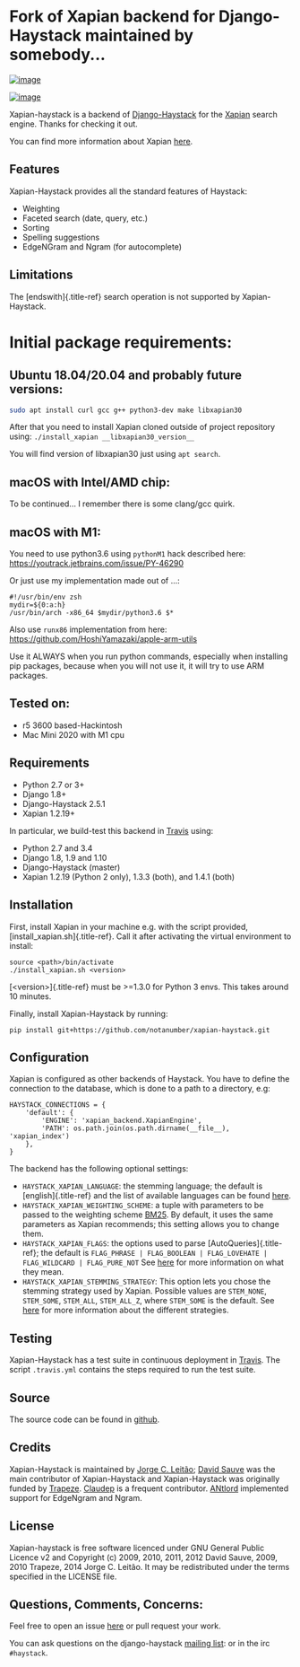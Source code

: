 # Fork of Xapian backend for Django-Haystack maintained by somebody...

[![image](https://travis-ci.org/notanumber/xapian-haystack.svg?branch=master)](https://travis-ci.org/notanumber/xapian-haystack)

[![image](https://coveralls.io/repos/notanumber/xapian-haystack/badge.svg?branch=master&service=github)](https://coveralls.io/github/notanumber/xapian-haystack?branch=master)

Xapian-haystack is a backend of
[Django-Haystack](http://haystacksearch.org/) for the
[Xapian](http://xapian.org) search engine. Thanks for checking it out.

You can find more information about Xapian
[here](http://getting-started-with-xapian.readthedocs.org).

## Features

Xapian-Haystack provides all the standard features of Haystack:

-   Weighting
-   Faceted search (date, query, etc.)
-   Sorting
-   Spelling suggestions
-   EdgeNGram and Ngram (for autocomplete)

## Limitations

The [endswith]{.title-ref} search operation is not supported by
Xapian-Haystack.

# Initial package requirements:

## Ubuntu 18.04/20.04 and probably future versions:

```bash
sudo apt install curl gcc g++ python3-dev make libxapian30
```

After that you need to install Xapian cloned outside of project repository using:
`./install_xapian __libxapian30_version__`

You will find version of libxapian30 just using `apt search`.

## macOS with Intel/AMD chip:

To be continued... I remember there is some clang/gcc quirk.

## macOS with M1:

You need to use python3.6 using `pythonM1` hack described here:
https://youtrack.jetbrains.com/issue/PY-46290

Or just use my implementation made out of ...:
```
#!/usr/bin/env zsh
mydir=${0:a:h}
/usr/bin/arch -x86_64 $mydir/python3.6 $*
```

Also use `runx86` implementation from here:
https://github.com/HoshiYamazaki/apple-arm-utils

Use it ALWAYS when you run python commands, especially when installing pip packages,
because when you will not use it, it will try to use ARM packages.

## Tested on:

* r5 3600 based-Hackintosh
* Mac Mini 2020 with M1 cpu

## Requirements

-   Python 2.7 or 3+
-   Django 1.8+
-   Django-Haystack 2.5.1
-   Xapian 1.2.19+

In particular, we build-test this backend in
[Travis](https://travis-ci.org/notanumber/xapian-haystack) using:

-   Python 2.7 and 3.4
-   Django 1.8, 1.9 and 1.10
-   Django-Haystack (master)
-   Xapian 1.2.19 (Python 2 only), 1.3.3 (both), and 1.4.1 (both)

## Installation

First, install Xapian in your machine e.g. with the script provided,
[install_xapian.sh]{.title-ref}. Call it after activating the virtual
environment to install:

    source <path>/bin/activate
    ./install_xapian.sh <version>

[\<version>]{.title-ref} must be \>=1.3.0 for Python 3 envs. This takes
around 10 minutes.

Finally, install Xapian-Haystack by running:

    pip install git+https://github.com/notanumber/xapian-haystack.git

## Configuration

Xapian is configured as other backends of Haystack. You have to define
the connection to the database, which is done to a path to a directory,
e.g:

    HAYSTACK_CONNECTIONS = {
        'default': {
            'ENGINE': 'xapian_backend.XapianEngine',
            'PATH': os.path.join(os.path.dirname(__file__), 'xapian_index')
        },
    }

The backend has the following optional settings:

-   `HAYSTACK_XAPIAN_LANGUAGE`: the stemming language; the default is
    [english]{.title-ref} and the list of available languages can be
    found
    [here](http://xapian.org/docs/apidoc/html/classXapian_1_1Stem.html).
-   `HAYSTACK_XAPIAN_WEIGHTING_SCHEME`: a tuple with parameters to be
    passed to the weighting scheme
    [BM25](https://en.wikipedia.org/wiki/Okapi_BM25). By default, it
    uses the same parameters as Xapian recommends; this setting allows
    you to change them.
-   `HAYSTACK_XAPIAN_FLAGS`: the options used to parse
    [AutoQueries]{.title-ref}; the default is
    `FLAG_PHRASE | FLAG_BOOLEAN | FLAG_LOVEHATE | FLAG_WILDCARD | FLAG_PURE_NOT`
    See
    [here](http://xapian.org/docs/apidoc/html/classXapian_1_1QueryParser.html)
    for more information on what they mean.
-   `HAYSTACK_XAPIAN_STEMMING_STRATEGY`: This option lets you chose the
    stemming strategy used by Xapian. Possible values are `STEM_NONE`,
    `STEM_SOME`, `STEM_ALL`, `STEM_ALL_Z`, where `STEM_SOME` is the
    default. See
    [here](http://xapian.org/docs/apidoc/html/classXapian_1_1QueryParser.html#ac7dc3b55b6083bd3ff98fc8b2726c8fd)
    for more information about the different strategies.

## Testing

Xapian-Haystack has a test suite in continuous deployment in
[Travis](https://travis-ci.org/notanumber/xapian-haystack). The script
`.travis.yml` contains the steps required to run the test suite.

## Source

The source code can be found in
[github](http://github.com/notanumber/xapian-haystack/).

## Credits

Xapian-Haystack is maintained by [Jorge C.
Leitão](http://jorgecarleitao.net); [David
Sauve](mailto:david.sauve@bag-of-holding.com) was the main contributor
of Xapian-Haystack and Xapian-Haystack was originally funded by
[Trapeze](http://www.trapeze.com). [Claudep](http://www.2xlibre.net) is
a frequent contributor. [ANtlord](https://github.com/ANtlord)
implemented support for EdgeNgram and Ngram.

## License

Xapian-haystack is free software licenced under GNU General Public
Licence v2 and Copyright (c) 2009, 2010, 2011, 2012 David Sauve, 2009,
2010 Trapeze, 2014 Jorge C. Leitão. It may be redistributed under the
terms specified in the LICENSE file.

## Questions, Comments, Concerns:

Feel free to open an issue
[here](http://github.com/notanumber/xapian-haystack/issues) or pull
request your work.

You can ask questions on the django-haystack [mailing
list](http://groups.google.com/group/django-haystack/): or in the irc
`#haystack`.
